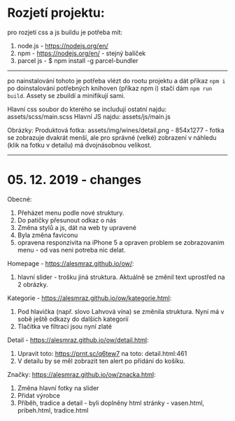 # Rozjetí projektu:
pro rozjetí css a js buildu je potřeba mít:

1) node.js - https://nodejs.org/en/
2) npm - https://nodejs.org/en/ - stejný balíček
3) parcel js - $ npm install -g parcel-bundler

----
po nainstalování tohoto je potřeba vlézt do rootu projektu a dát příkaz `npm i`
po doinstalování potřebných knihoven (příkaz npm i) stačí dám `npm run build`. Assety se zbuildí a minifikují sami.


Hlavní css soubor do kterého se includují ostatní najdu: assets/scss/main.scss
Hlavní JS najdu: assets/js/main.js

Obrázky:
Produktová fotka: assets/img/wines/detail.png - 854x1277 - fotka se zobrazuje dvakrát menší, ale pro správné (velké) zobrazení v náhledu (klik na fotku v detailu) má dvojnásobnou velikost.


------------------------------------------------------

# 05. 12. 2019 - changes

Obecné:
1) Přeházet menu podle nové struktury.
2) Do patičky přesunout odkaz o nás
3) Změna stylů a js, dát na web ty upravené 
4) Byla změna faviconu
5) opravena responzivita na iPhone 5 a opraven problem se zobrazovanim menu - od vas neni potreba nic delat.

Homepage - https://alesmraz.github.io/ow/:
1) hlavní slider - trošku jiná struktura. Aktuálně se změnil text uprostřed na 2 obrázky.

Kategorie - https://alesmraz.github.io/ow/kategorie.html:
1) Pod hlavička (např. slovo Lahvová vína) se změnila struktura. Nyní má v sobě ještě odkazy do dalších kategorií
2) Tlačítka ve filtraci jsou nyní zlaté

Detail - https://alesmraz.github.io/ow/detail.html:
1) Upravit toto: https://prnt.sc/q6tew7 na toto: detail.html:461
2) V detailu by se měl zobrazit ten alert po přidání do košíku.

Značky: https://alesmraz.github.io/ow/znacka.html:
1) Změna hlavní fotky na slider
2) Přidat výrobce
3) Příběh, tradice a detail - byli doplněny html stránky - vasen.html, pribeh.html, tradice.html